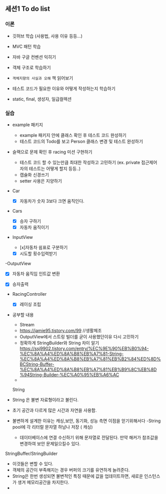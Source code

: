 ## 세션1 To do list

### 이론

- 깃허브 학습 (사용법, 사용 이유 등등...)
- MVC 패턴 학습
- 자바 구글 컨벤션 익히기
- 객체 구조로 학습하기
- `객체지향의 사실과 오해` 책 읽어보기
- 테스트 코드가 필요한 이유와 어떻게 작성하는지 학습하기

- static, final, 생성자, 일급컬렉션

### 실습

- example 패키지
    - example 패키지 안에 클래스 확인 후 테스트 코드 완성하기
    - 테스트 코드의 Todo를 보고 Person 클래스 변경 및 테스트 완성하기

- 슬랙으로 문제 확인 후 racing 미션 구현하기
    - 테스트 코드 할 수 있는만큼 최대한 작성하고 고민하기 (ex. private 접근제어자의 테스트는 어떻게 할지 등등..)
    - 캡슐화 신경쓰기
    - setter 사용은 지양하기


- Car
    - [x] 자동차가 숫자 3보다 크면 움직인다.
- Cars
    - [x] 승자 구하기
    - [x] 자동차 움직이기

- InputView 
  - [x]자동차 쉼표로 구분하기
  - [x] 시도할 횟수입력받기

-OutputView
  - [x] 자동차 움직임 인트값 변환
  - [x] 승자출력


- RacingController
  - [x] 레이싱 조립 


- 공부할 내용 
  - Stream
  - https://jamie95.tistory.com/99 //생활체조
  - OutputView에서 스트링 빌더를 굳이 사용했던이유 다시 고민하기 
  - 정확하게 StringBuilder와 String 차이 알기 https://ssj9902.tistory.com/entry/%EC%9E%90%EB%B0%94-%EC%8A%A4%ED%8A%B8%EB%A7%81-String-%EC%8A%A4%ED%8A%B8%EB%A7%81%EB%B2%84%ED%8D%BCString-Buffer-%EC%8A%A4%ED%8A%B8%EB%A7%81%EB%B9%8C%EB%8D%94String-Builder-%EC%A0%95%EB%A6%AC
  - 

  String
- String 은 불변 자료형이라고 불린다. 
- 초기 공간과 다르게 많은 시간과 자연을 사용함.
- 불변하게 설계한 이유는 캐싱,보안, 동기화, 성능 측면 이점을 얻기위해서다
  -String pool에 각 리터럴 문자열 하남나 저장 ( 캐싱)
  - 데이터베이스에 연결 수신하기 위해 문자열로 전달된다. 만약 해커가 참조값을 변경하여 보안 문제일으킬수 있다.

StringBuffer/StringBuilder
- 이것들은 변할 수 있다. 
- 객체의 공간이 부족해지는 경우 버퍼의 크기를 유연하게 늘려준다.
- String은 한번 생성되면 불변적인 특징 때문에 값을 업데이트하면, 새로운 인스턴스가 생겨 메모리공간을 차지한다.
- 

